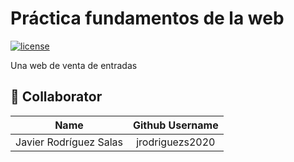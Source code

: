 # Práctica fundamentos de la web
[![license](https://img.shields.io/github/license/jrodriguezs2020/practica-web.svg)](https://github.com/jrodriguezs2020/practica-web/blob/main/License)


Una web de venta de entradas

## 👤 Collaborator

|          **Name**           | **Github Username** |
|:---------------------------:|:-------------------:|
|   Javier Rodríguez Salas    |   jrodriguezs2020   |

